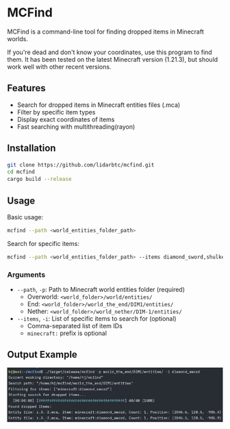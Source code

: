 # MCFind

MCFind is a command-line tool for finding dropped items in Minecraft worlds.

If you're dead and don't know your coordinates, use this program to find them.
It has been tested on the latest Minecraft version (1.21.3), but should work well with other recent versions.

## Features

- Search for dropped items in Minecraft entities files (.mca)
- Filter by specific item types
- Display exact coordinates of items
- Fast searching with multithreading(rayon)

## Installation

```bash
git clone https://github.com/lidarbtc/mcfind.git
cd mcfind
cargo build --release
```

## Usage

Basic usage:
```bash
mcfind --path <world_entities_folder_path>
```

Search for specific items:
```bash
mcfind --path <world_entities_folder_path> --items diamond_sword,shulker_shell
```

### Arguments

- `--path`, `-p`: Path to Minecraft world entities folder (required)
  - Overworld: `<world_folder>/world/entities/`
  - End: `<world_folder>/world_the_end/DIM1/entities/`
  - Nether: `<world_folder>/world_nether/DIM-1/entities/`
- `--items`, `-i`: List of specific items to search for (optional)
  - Comma-separated list of item IDs
  - `minecraft:` prefix is optional

## Output Example

![Example Output](static/example.png)
